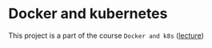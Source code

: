 # Docker and kubernetes

This project is a part of the course `Docker and k8s` ([lecture](https://www.udemy.com/course/docker-and-kubernetes-the-complete-guide/))

